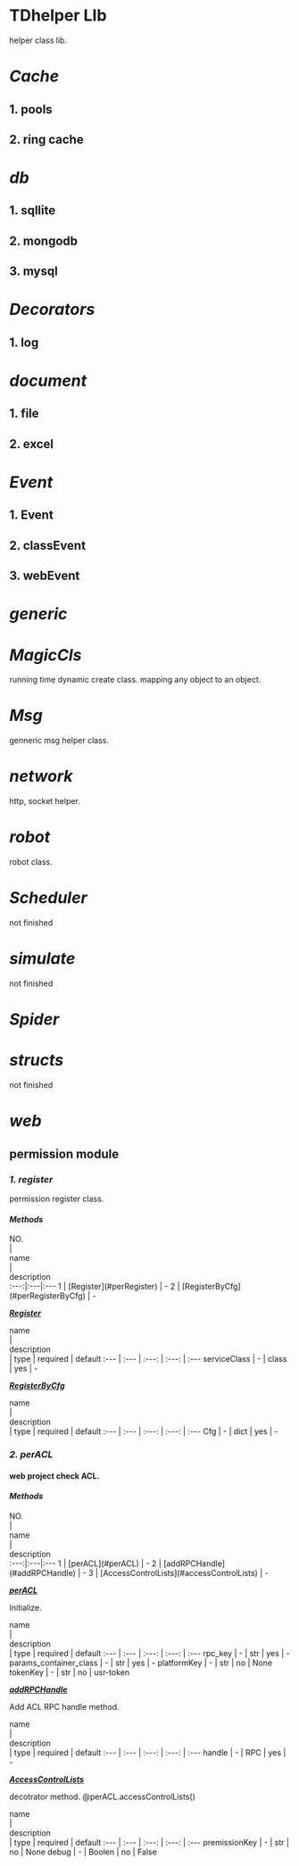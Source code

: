 # TDhelper LIb
helper class lib.

# ***Cache***

## 1. pools
## 2. ring cache

# ***db***

## 1. sqllite
## 2. mongodb
## 3. mysql

# ***Decorators***
## 1. log

# ***document***

## 1. file
## 2. excel

# ***Event***

## 1. Event
## 2. classEvent
## 3. webEvent

# ***generic***


# ***MagicCls***
running time dynamic create class.
mapping any object to an object. 

# ***Msg***
genneric msg helper class.

# ***network***
http, socket helper.

# ***robot***
robot class. 

# ***Scheduler***
not finished

# ***simulate***
not finished

# ***Spider***

# ***structs***
not finished

# ***web***
## permission module
### ***1. register***
permission register class.
#### ***Methods***
<div style="width:40px;">NO.</div> | <div style="width:150px;">name</div> | <div style="width:415px;">description</div>
:---:|:---|:---
1 | [Register](#perRegister) | -
2 | [RegisterByCfg](#perRegisterByCfg) | -

<a href="#Register">***Register***</a>
<div style="width:150px;">name</div> | <div style="width:260px;">description</div> | type | required | default
:--- | :--- | :---: | :---: | :---
serviceClass | - | class | yes | -

<a href="#perRegisterByCfg">***RegisterByCfg***</a>
<div style="width:150px;">name</div> | <div style="width:260px;">description</div> | type | required | default
:--- | :--- | :---: | :---: | :---
Cfg | - | dict | yes | -

### ***2. perACL***
#### web project check ACL.

#### ***Methods***
<div style="width:40px;">NO.</div> | <div style="width:150px;">name</div> | <div style="width:415px;">description</div>
:---:|:---|:---
1 | [perACL](#perACL) | -
2 | [addRPCHandle](#addRPCHandle) | -
3 | [AccessControlLists](#accessControlLists) | -

<a href="#perACL">***perACL***</a>

Initialize.

<div style="width:150px;">name</div> | <div style="width:260px;">description</div> | type | required | default
:--- | :--- | :---: | :---: | :---
rpc_key | - | str | yes | -
params_container_class | - | str | yes | -
platformKey | - | str | no | None
tokenKey | - | str | no | usr-token

<a href="#addRPCHandle">***addRPCHandle***</a>

Add ACL RPC handle method.

<div style="width:150px;">name</div> | <div style="width:260px;">description</div> | type | required | default
:--- | :--- | :---: | :---: | :---
handle | - | RPC | yes | -

<a href="#accessControlLists">***AccessControlLists***</a>

decotrator method. @perACL.accessControlLists()

<div style="width:150px;">name</div> | <div style="width:260px;">description</div> | type | required | default
:--- | :--- | :---: | :---: | :---
premissionKey | - | str | no | None
debug | - | Boolen | no | False
